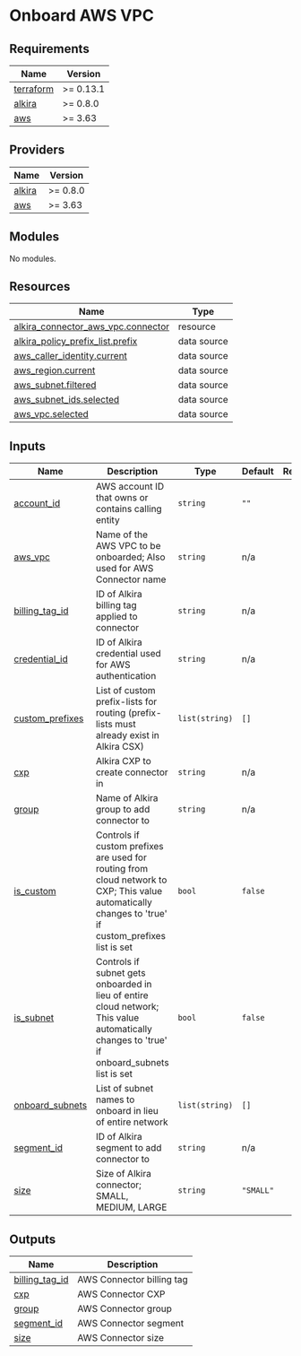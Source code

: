 # Onboard AWS VPC

<!-- BEGINNING OF PRE-COMMIT-TERRAFORM DOCS HOOK -->
## Requirements

| Name | Version |
|------|---------|
| <a name="requirement_terraform"></a> [terraform](#requirement\_terraform) | >= 0.13.1 |
| <a name="requirement_alkira"></a> [alkira](#requirement\_alkira) | >= 0.8.0 |
| <a name="requirement_aws"></a> [aws](#requirement\_aws) | >= 3.63 |

## Providers

| Name | Version |
|------|---------|
| <a name="provider_alkira"></a> [alkira](#provider\_alkira) | >= 0.8.0 |
| <a name="provider_aws"></a> [aws](#provider\_aws) | >= 3.63 |

## Modules

No modules.

## Resources

| Name | Type |
|------|------|
| [alkira_connector_aws_vpc.connector](https://registry.terraform.io/providers/alkiranet/alkira/latest/docs/resources/connector_aws_vpc) | resource |
| [alkira_policy_prefix_list.prefix](https://registry.terraform.io/providers/alkiranet/alkira/latest/docs/data-sources/policy_prefix_list) | data source |
| [aws_caller_identity.current](https://registry.terraform.io/providers/hashicorp/aws/latest/docs/data-sources/caller_identity) | data source |
| [aws_region.current](https://registry.terraform.io/providers/hashicorp/aws/latest/docs/data-sources/region) | data source |
| [aws_subnet.filtered](https://registry.terraform.io/providers/hashicorp/aws/latest/docs/data-sources/subnet) | data source |
| [aws_subnet_ids.selected](https://registry.terraform.io/providers/hashicorp/aws/latest/docs/data-sources/subnet_ids) | data source |
| [aws_vpc.selected](https://registry.terraform.io/providers/hashicorp/aws/latest/docs/data-sources/vpc) | data source |

## Inputs

| Name | Description | Type | Default | Required |
|------|-------------|------|---------|:--------:|
| <a name="input_account_id"></a> [account\_id](#input\_account\_id) | AWS account ID that owns or contains calling entity | `string` | `""` | no |
| <a name="input_aws_vpc"></a> [aws\_vpc](#input\_aws\_vpc) | Name of the AWS VPC to be onboarded; Also used for AWS Connector name | `string` | n/a | yes |
| <a name="input_billing_tag_id"></a> [billing\_tag\_id](#input\_billing\_tag\_id) | ID of Alkira billing tag applied to connector | `string` | n/a | yes |
| <a name="input_credential_id"></a> [credential\_id](#input\_credential\_id) | ID of Alkira credential used for AWS authentication | `string` | n/a | yes |
| <a name="input_custom_prefixes"></a> [custom\_prefixes](#input\_custom\_prefixes) | List of custom prefix-lists for routing (prefix-lists must already exist in Alkira CSX) | `list(string)` | `[]` | no |
| <a name="input_cxp"></a> [cxp](#input\_cxp) | Alkira CXP to create connector in | `string` | n/a | yes |
| <a name="input_group"></a> [group](#input\_group) | Name of Alkira group to add connector to | `string` | n/a | yes |
| <a name="input_is_custom"></a> [is\_custom](#input\_is\_custom) | Controls if custom prefixes are used for routing from cloud network to CXP; This value automatically changes to 'true' if custom\_prefixes list is set | `bool` | `false` | no |
| <a name="input_is_subnet"></a> [is\_subnet](#input\_is\_subnet) | Controls if subnet gets onboarded in lieu of entire cloud network; This value automatically changes to 'true' if onboard\_subnets list is set | `bool` | `false` | no |
| <a name="input_onboard_subnets"></a> [onboard\_subnets](#input\_onboard\_subnets) | List of subnet names to onboard in lieu of entire network | `list(string)` | `[]` | no |
| <a name="input_segment_id"></a> [segment\_id](#input\_segment\_id) | ID of Alkira segment to add connector to | `string` | n/a | yes |
| <a name="input_size"></a> [size](#input\_size) | Size of Alkira connector; SMALL, MEDIUM, LARGE | `string` | `"SMALL"` | no |

## Outputs

| Name | Description |
|------|-------------|
| <a name="output_billing_tag_id"></a> [billing\_tag\_id](#output\_billing\_tag\_id) | AWS Connector billing tag |
| <a name="output_cxp"></a> [cxp](#output\_cxp) | AWS Connector CXP |
| <a name="output_group"></a> [group](#output\_group) | AWS Connector group |
| <a name="output_segment_id"></a> [segment\_id](#output\_segment\_id) | AWS Connector segment |
| <a name="output_size"></a> [size](#output\_size) | AWS Connector size |
<!-- END OF PRE-COMMIT-TERRAFORM DOCS HOOK -->